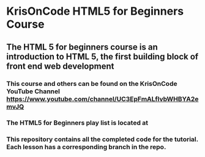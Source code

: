 # KrisOnCode HTML5 for Beginners Course

## The HTML 5 for beginners course is an introduction to HTML 5, the first building block of front end web development

### This course and others can be found on the KrisOnCode YouTube Channel https://www.youtube.com/channel/UC3EpFmALflvbWHBYA2emvJQ

### The HTML5 for Beginners play list is located at 

### This repository contains all the completed code for the tutorial. Each lesson has a corresponding branch in the repo. 